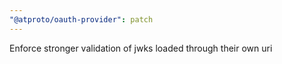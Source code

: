 ```yaml
---
"@atproto/oauth-provider": patch
---
```


Enforce stronger validation of jwks loaded through their own uri
